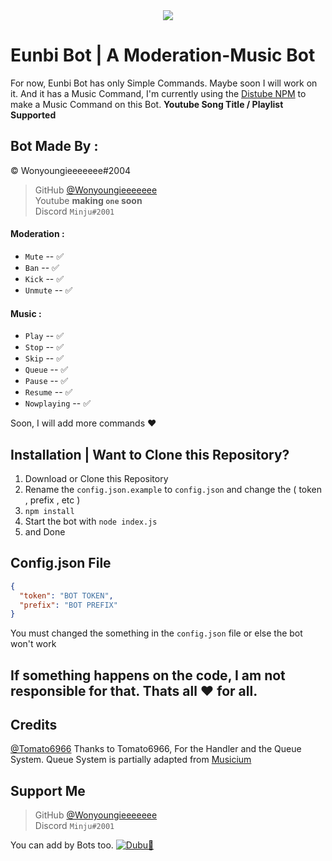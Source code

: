 <div align="center"><img src="https://cdn.discordapp.com/avatars/819341621396766780/a0b1b2bdfddf8baea492812b3bac23fd.png?size=256"></div>

# Eunbi Bot | A Moderation-Music Bot

For now, Eunbi Bot has only Simple Commands. Maybe soon I will work on it. And it has a Music Command, I'm currently using the [Distube NPM](https://github.com/distubejs) to make a Music Command on this Bot. **Youtube Song Title / Playlist Supported**

## Bot Made By :
© Wonyoungieeeeeee#2004

> GitHub [@Wonyoungieeeeeee][my github]  
> Youtube **making `one` soon**  
> Discord `Minju#2001`  


#### Moderation :

- `Mute` -- ✅
- `Ban` -- ✅
- `Kick` -- ✅
- `Unmute` -- ✅

#### Music :

- `Play` -- ✅
- `Stop` -- ✅
- `Skip` -- ✅
- `Queue` -- ✅
- `Pause` -- ✅
- `Resume` -- ✅
- `Nowplaying` -- ✅

Soon, I will add more commands ❤️


## Installation | Want to Clone this Repository?

1. Download or Clone this Repository
2. Rename the `config.json.example` to `config.json` and change the ( token , prefix , etc )
3. `npm install`
4. Start the bot with `node index.js`
5. and Done


## Config.json File
```json
{
  "token": "BOT TOKEN",
  "prefix": "BOT PREFIX"
}
```
You must changed the something in the `config.json` file or else the bot won't work


## If something happens on the code, I am not responsible for that. Thats all ❤️ for all.

## Credits

[@Tomato6966](https://github.com/Tomato6966) Thanks to Tomato6966, For the Handler and the Queue System. Queue System is partially adapted from [Musicium](https://github.com/Tomato6966/Musicium)

## Support Me
> GitHub [@Wonyoungieeeeeee][my github]  
> Discord `Minju#2001`  

You can add by Bots too.
[![Dubu🦅](https://cdn.discordapp.com/attachments/830149319486996511/830453617545707540/twice-dahyun-feel-special-uhdpaper.com-8K-5.849-wp.thumbnail.jpg)](https://discord.com/oauth2/authorize?client_id=827431638673260564&scope=bot&permissions=3206256)

[my github]: https://github.com/Wonyoungieeeeeee
